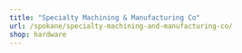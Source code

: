 ```yaml
---
title: "Specialty Machining & Manufacturing Co"
url: /spokane/specialty-machining-and-manufacturing-co/
shop: hardware
---
```

